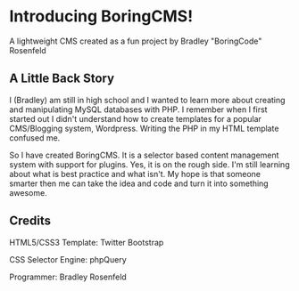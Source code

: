 # Introducing BoringCMS!
A lightweight CMS created as a fun project by Bradley "BoringCode" Rosenfeld

## A Little Back Story
I (Bradley) am still in high school and I wanted to learn more about creating and manipulating MySQL databases with PHP.
I remember when I first started out I didn't understand how to create templates for a popular CMS/Blogging system, Wordpress. Writing the PHP in my HTML template confused me.

So I have created BoringCMS. It is a selector based content management system with support for plugins.
Yes, it is on the rough side. I'm still learning about what is best practice and what isn't.
My hope is that someone smarter then me can take the idea and code and turn it into something awesome.

## Credits
HTML5/CSS3 Template: Twitter Bootstrap

CSS Selector Engine: phpQuery

Programmer: Bradley Rosenfeld
